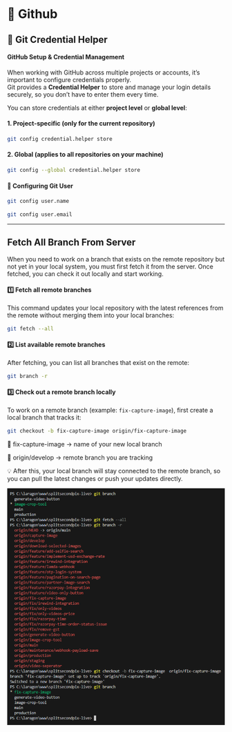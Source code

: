 # 🚀 Github

🔑 Git Credential Helper
---

#### GitHub Setup & Credential Management

When working with GitHub across multiple projects or accounts, it’s important to configure credentials properly.  
Git provides a **Credential Helper** to store and manage your login details securely, so you don’t have to enter them every time.

You can store credentials at either **project level** or **global level**:

#### 1. Project-specific (only for the current repository)
```bash
git config credential.helper store
```

#### 2. Global (applies to all repositories on your machine)
```bash
git config --global credential.helper store
```

#### 👤 Configuring Git User
```bash
git config user.name
```
```bash
git config user.email
```

---
Fetch All Branch From Server
---
When you need to work on a branch that exists on the remote repository but not yet in your local system, you must first fetch it from the server. Once fetched, you can check it out locally and start working.

#### 1️⃣ Fetch all remote branches
This command updates your local repository with the latest references from the remote without merging them into your local branches:
```bash
git fetch --all
```

#### 2️⃣ List available remote branches
After fetching, you can list all branches that exist on the remote:
```bash
git branch -r
```

#### 3️⃣ Check out a remote branch locally
To work on a remote branch (example: `fix-capture-image`), first create a local branch that tracks it:
```bash
git checkout -b fix-capture-image origin/fix-capture-image
```

🔹 fix-capture-image → name of your new local branch

🔹 origin/develop → remote branch you are tracking

💡 After this, your local branch will stay connected to the remote branch, so you can pull the latest changes or push your updates directly.

![App Screenshot](https://raw.githubusercontent.com/mohammadsadique/github/refs/heads/main/fetch-all-branch.png)





